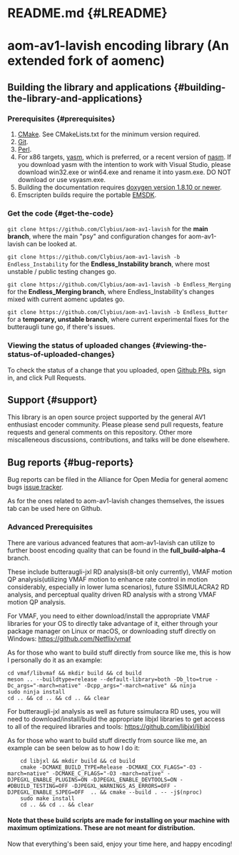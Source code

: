 README.md                {#LREADME}
=========
# aom-av1-lavish encoding library (An extended fork of aomenc)

## Building the library and applications {#building-the-library-and-applications}

### Prerequisites {#prerequisites}

 1. [CMake](https://cmake.org). See CMakeLists.txt for the minimum version
    required.
 2. [Git](https://git-scm.com/).
 3. [Perl](https://www.perl.org/).
 4. For x86 targets, [yasm](http://yasm.tortall.net/), which is preferred, or a
    recent version of [nasm](http://www.nasm.us/). If you download yasm with
    the intention to work with Visual Studio, please download win32.exe or
    win64.exe and rename it into yasm.exe. DO NOT download or use vsyasm.exe.
 5. Building the documentation requires
   [doxygen version 1.8.10 or newer](http://doxygen.org).
 6. Emscripten builds require the portable
   [EMSDK](https://kripken.github.io/emscripten-site/index.html).

### Get the code {#get-the-code}
`git clone https://github.com/Clybius/aom-av1-lavish` for the **main branch**, where the main "psy" and configuration changes for aom-av1-lavish can be looked at.

`git clone https://github.com/Clybius/aom-av1-lavish -b Endless_Instability` for the **Endless_Instability branch**, where most unstable / public testing changes go.

`git clone https://github.com/Clybius/aom-av1-lavish -b Endless_Merging` for the **Endless_Merging branch**, where Endless_Instability's changes mixed with current aomenc updates go.

`git clone https://github.com/Clybius/aom-av1-lavish -b Endless_Butter` for a **temporary, unstable branch**, where current experimental fixes for the butteraugli tune go, if there's issues.

### Viewing the status of uploaded changes {#viewing-the-status-of-uploaded-changes}

To check the status of a change that you uploaded, open
[Github PRs](https://github.com/Clybius/aom-av1-lavish/pulls), sign in, and click Pull Requests.

## Support {#support}

This library is an open source project supported by the general AV1 enthusiast encoder community. Please
please send pull requests, feature requests and general comments on this repository.
Other more miscalleneous discussions, contributions, and talks will be done elsewhere.


## Bug reports {#bug-reports}

Bug reports can be filed in the Alliance for Open Media for general aomenc bugs
[issue tracker](https://bugs.chromium.org/p/aomedia/issues/list).

As for the ones related to aom-av1-lavish changes themselves, the issues tab can be used here on Github.

### Advanced Prerequisites

There are various advanced features that aom-av1-lavish can utilize to further boost encoding quality that can be found in the **full_build-alpha-4** branch.

These include butteraugli-jxl RD analysis(8-bit only currently), VMAF motion QP analysis(utilizing VMAF motion to enhance rate control in motion considerably, especially in lower luma scenarios), future SSIMULACRA2 RD analysis, and perceptual quality driven RD analysis with a strong VMAF motion QP analysis.

For VMAF, you need to either download/install the appropriate VMAF libraries for your OS to directly take advantage of it, either through your package manager on Linux or macOS, or downloading stuff directly on Windows:
https://github.com/Netflix/vmaf

As for those who want to build stuff directly from source like me, this is how I personally do it as an example:
```git clone https://github.com/Netflix/vmaf
cd vmaf/libvmaf && mkdir build && cd build
meson .. --buildtype=release --default-library=both -Db_lto=true -Dc_args="-march=native" -Dcpp_args="-march=native" && ninja
sudo ninja install
cd .. && cd .. && cd .. && clear
```

For butteraugli-jxl analysis as well as future ssimulacra RD uses, you will need to download/install/build the appropriate libjxl libraries to get access to all of the required libraries and tools:
https://github.com/libjxl/libjxl

As for those who want to build stuff directly from source like me, an example can be seen below as to how I do it:
```git clone https://github.com/BlueSwordM/libjxl --recursive
    cd libjxl && mkdir build && cd build
    cmake -DCMAKE_BUILD_TYPE=Release -DCMAKE_CXX_FLAGS="-O3 -march=native" -DCMAKE_C_FLAGS="-O3 -march=native" -DJPEGXL_ENABLE_PLUGINS=ON -DJPEGXL_ENABLE_DEVTOOLS=ON -#DBUILD_TESTING=OFF -DJPEGXL_WARNINGS_AS_ERRORS=OFF -DJPEGXL_ENABLE_SJPEG=OFF  .. && cmake --build . -- -j$(nproc)
    sudo make install
    cd .. && cd .. && clear
```

#### Note that these build scripts are made for installing on your machine with maximum optimizations. These are not meant for distribution.

Now that everything's been said, enjoy your time here, and happy encoding!
